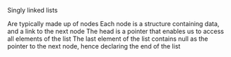 Singly linked lists

Are typically made up of nodes
Each node is a structure containing data, and a link to the next node
The head is a pointer that enables us to access all elements of the list
The last element of the list contains null as the pointer to the next node, hence declaring the end of the list
